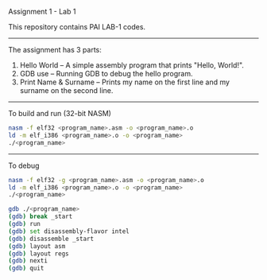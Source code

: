 Assignment 1 - Lab 1

This repository contains PAI LAB-1 codes.

---

The assignment has 3 parts:
1. Hello World – A simple assembly program that prints "Hello, World!".
2. GDB use – Running GDB to debug the hello program.
3. Print Name & Surname – Prints my name on the first line and my surname on the second line.

---

To build and run (32-bit NASM)
```bash
nasm -f elf32 <program_name>.asm -o <program_name>.o
ld -m elf_i386 <program_name>.o -o <program_name>
./<program_name>
```

---

To debug

```bash
nasm -f elf32 -g <program_name>.asm -o <program_name>.o
ld -m elf_i386 <program_name>.o -o <program_name>
./<program_name>

gdb ./<program_name>
(gdb) break _start
(gdb) run
(gdb) set disassembly-flavor intel
(gdb) disassemble _start
(gdb) layout asm
(gdb) layout regs
(gdb) nexti
(gdb) quit
```
